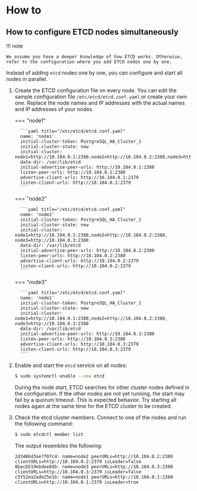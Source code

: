 # How to

## How to configure ETCD nodes simultaneously

!!! note 

    We assume you have a deeper knowledge of how ETCD works. Otherwise, refer to the configuration where you add ETCD nodes one by one. 

Instead of adding `etcd` nodes one by one, you can configure and start all nodes in parallel. 

1. Create the ETCD configuration file on every node. You can edit the sample configuration file `/etc/etcd/etcd.conf.yaml` or create your own one. Replace the node names and IP addresses with the actual names and IP addresses of your nodes.

    === "node1"

         ```yaml title="/etc/etcd/etcd.conf.yaml"
         name: 'node1'
         initial-cluster-token: PostgreSQL_HA_Cluster_1
         initial-cluster-state: new
         initial-cluster: node1=http://10.104.0.1:2380,node2=http://10.104.0.2:2380,node3=http://10.104.0.3:2380
         data-dir: /var/lib/etcd
         initial-advertise-peer-urls: http://10.104.0.1:2380 
         listen-peer-urls: http://10.104.0.1:2380
         advertise-client-urls: http://10.104.0.1:2379
         listen-client-urls: http://10.104.0.1:2379
         ```

    === "node2"

         ```yaml title="/etc/etcd/etcd.conf.yaml"
         name: 'node2'
         initial-cluster-token: PostgreSQL_HA_Cluster_1
         initial-cluster-state: new
         initial-cluster: node1=http://10.104.0.1:2380,node2=http://10.104.0.2:2380,     node3=http://10.104.0.3:2380
         data-dir: /var/lib/etcd
         initial-advertise-peer-urls: http://10.104.0.2:2380 
         listen-peer-urls: http://10.104.0.2:2380
         advertise-client-urls: http://10.104.0.2:2379
         listen-client-urls: http://10.104.0.2:2379
         ```

    === "node3"

         ```yaml title="/etc/etcd/etcd.conf.yaml"
         name: 'node1'
         initial-cluster-token: PostgreSQL_HA_Cluster_1
         initial-cluster-state: new
         initial-cluster: node1=http://10.104.0.1:2380,node2=http://10.104.0.2:2380,     node3=http://10.104.0.3:2380
         data-dir: /var/lib/etcd
         initial-advertise-peer-urls: http://10.104.0.3:2380 
         listen-peer-urls: http://10.104.0.3:2380
         advertise-client-urls: http://10.104.0.3:2379
         listen-client-urls: http://10.104.0.3:2379
         ```

2. Enable and start the `etcd` service on all nodes:

    ```{.bash data-prompt="$"}
    $ sudo systemctl enable --now etcd
    ```

    During the node start, ETCD searches for other cluster nodes defined in the configuration. If the other nodes are not yet running, the start may fail by a quorum timeout. This is expected behavior. Try starting all nodes again at the same time for the ETCD cluster to be created.

3. Check the etcd cluster members.  Connect to one of the nodes and run the following command:
    
    ```{.bash data-prompt="$"}
    $ sudo etcdctl member list
    ```

    The output resembles the following:

    ```
    2d346bd3ae7f07c4: name=node2 peerURLs=http://10.104.0.2:2380 clientURLs=http://10.104.0.2:2379 isLeader=false
    8bacb519ebdee8db: name=node3 peerURLs=http://10.104.0.3:2380 clientURLs=http://10.104.0.3:2379 isLeader=false
    c5f52ea2ade25e1b: name=node1 peerURLs=http://10.104.0.1:2380 clientURLs=http://10.104.0.1:2379 isLeader=true
    ```
